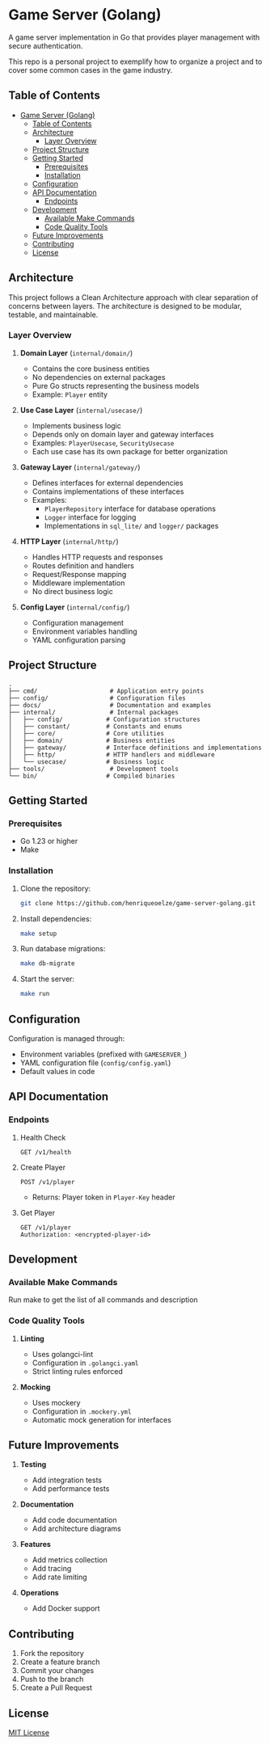 # Game Server (Golang)

A game server implementation in Go that provides player management with secure authentication.

This repo is a personal project to exemplify how to organize a project and to cover some common cases in the game industry.

## Table of Contents
- [Game Server (Golang)](#game-server-golang)
  - [Table of Contents](#table-of-contents)
  - [Architecture](#architecture)
    - [Layer Overview](#layer-overview)
  - [Project Structure](#project-structure)
  - [Getting Started](#getting-started)
    - [Prerequisites](#prerequisites)
    - [Installation](#installation)
  - [Configuration](#configuration)
  - [API Documentation](#api-documentation)
    - [Endpoints](#endpoints)
  - [Development](#development)
    - [Available Make Commands](#available-make-commands)
    - [Code Quality Tools](#code-quality-tools)
  - [Future Improvements](#future-improvements)
  - [Contributing](#contributing)
  - [License](#license)

## Architecture

This project follows a Clean Architecture approach with clear separation of concerns between layers. The architecture is designed to be modular, testable, and maintainable.

### Layer Overview

1. **Domain Layer** (`internal/domain/`)
   - Contains the core business entities
   - No dependencies on external packages
   - Pure Go structs representing the business models
   - Example: `Player` entity

2. **Use Case Layer** (`internal/usecase/`)
   - Implements business logic
   - Depends only on domain layer and gateway interfaces
   - Examples: `PlayerUsecase`, `SecurityUsecase`
   - Each use case has its own package for better organization

3. **Gateway Layer** (`internal/gateway/`)
   - Defines interfaces for external dependencies
   - Contains implementations of these interfaces
   - Examples:
     - `PlayerRepository` interface for database operations
     - `Logger` interface for logging
     - Implementations in `sql_lite/` and `logger/` packages

4. **HTTP Layer** (`internal/http/`)
   - Handles HTTP requests and responses
   - Routes definition and handlers
   - Request/Response mapping
   - Middleware implementation
   - No direct business logic

5. **Config Layer** (`internal/config/`)
   - Configuration management
   - Environment variables handling
   - YAML configuration parsing

## Project Structure

```
.
├── cmd/                    # Application entry points
├── config/                 # Configuration files
├── docs/                   # Documentation and examples
├── internal/               # Internal packages
│   ├── config/            # Configuration structures
│   ├── constant/          # Constants and enums
│   ├── core/              # Core utilities
│   ├── domain/            # Business entities
│   ├── gateway/           # Interface definitions and implementations
│   ├── http/              # HTTP handlers and middleware
│   └── usecase/           # Business logic
├── tools/                  # Development tools
└── bin/                   # Compiled binaries
```

## Getting Started

### Prerequisites

- Go 1.23 or higher
- Make

### Installation

1. Clone the repository:
   ```bash
   git clone https://github.com/henriqueoelze/game-server-golang.git
   ```

2. Install dependencies:
   ```bash
   make setup
   ```

3. Run database migrations:
   ```bash
   make db-migrate
   ```

4. Start the server:
   ```bash
   make run
   ```

## Configuration

Configuration is managed through:
- Environment variables (prefixed with `GAMESERVER_`)
- YAML configuration file (`config/config.yaml`)
- Default values in code

## API Documentation

### Endpoints

1. Health Check
   ```http
   GET /v1/health
   ```

2. Create Player
   ```http
   POST /v1/player
   ```
   - Returns: Player token in `Player-Key` header

3. Get Player
   ```http
   GET /v1/player
   Authorization: <encrypted-player-id>
   ```

## Development

### Available Make Commands

Run make to get the list of all commands and description

### Code Quality Tools

1. **Linting**
   - Uses golangci-lint
   - Configuration in `.golangci.yaml`
   - Strict linting rules enforced

2. **Mocking**
   - Uses mockery
   - Configuration in `.mockery.yml`
   - Automatic mock generation for interfaces

## Future Improvements

1. **Testing**
   - Add integration tests
   - Add performance tests

2. **Documentation**
   - Add code documentation
   - Add architecture diagrams

3. **Features**
   - Add metrics collection
   - Add tracing
   - Add rate limiting

4. **Operations**
   - Add Docker support

## Contributing

1. Fork the repository
2. Create a feature branch
3. Commit your changes
4. Push to the branch
5. Create a Pull Request

## License

[MIT License](LICENSE)
